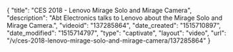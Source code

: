 {
    "title": "CES 2018 - Lenovo Mirage Solo and Mirage Camera",
    "description": "Abt Electronics talks to Lenovo about the Mirage Solo and Mirage Camera.",
    "videoid": "137285864",
    "date_created": "1515710897",
    "date_modified": "1515714797",
    "type": "captivate",
    "layout": "video",
    "url": "\/v\/ces-2018-lenovo-mirage-solo-and-mirage-camera\/137285864"
}